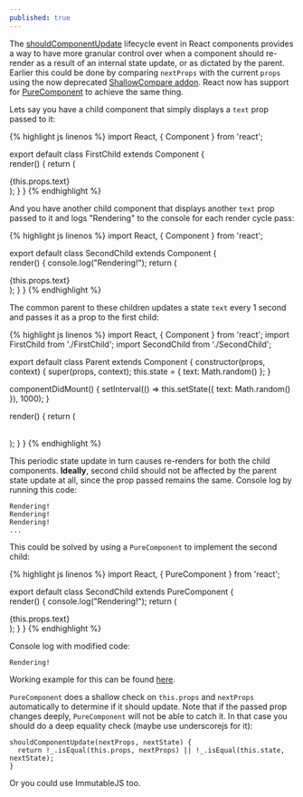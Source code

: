 ```yaml
---
published: true
---
```

The [shouldComponentUpdate](https://facebook.github.io/react/docs/react-component.html#shouldcomponentupdate) lifecycle event in React components provides a way to have more granular control over when a component should re-render as a result of an internal state update, or as dictated by the parent. Earlier this could be done by comparing `nextProps` with the current `props` using the now deprecated [ShallowCompare addon](https://facebook.github.io/react/docs/shallow-compare.html). React now has support for [PureComponent](https://facebook.github.io/react/docs/react-api.html#react.purecomponent) to achieve the same thing.

Lets say you have a child component that simply displays a `text` prop passed to it:

{% highlight js linenos %}
import React, { Component } from 'react';

export default class FirstChild extends Component {  
  render() {
    return (
      <div>
        {this.props.text}
      </div>
    );
  }
}
{% endhighlight %}

And you have another child component that displays another `text` prop passed to it and logs "Rendering" to the console for each render cycle pass:

{% highlight js linenos %}
import React, { Component } from 'react';

export default class SecondChild extends Component {  
  render() {
    console.log("Rendering!");
    return (
      <div>
        {this.props.text}
      </div>
    );
  }
}
{% endhighlight %}

The common parent to these children updates a state `text` every 1 second and passes it as a prop to the first child:

{% highlight js linenos %}
import React, { Component } from 'react';
import FirstChild from './FirstChild';
import SecondChild from './SecondChild';

export default class Parent extends Component {
  constructor(props, context) {
    super(props, context);
    this.state = {
      text: Math.random()
    };
  }
  
  componentDidMount() {
    setInterval(() => this.setState({ text: Math.random() }), 1000);
  }
  
  render() {
    return (
      <div>
        <FirstChild
          text={this.state.text}
        />  
        <SecondChild
          text="some random data"
        />
      </div>
    );
  }
}
{% endhighlight %}

This periodic state update in turn causes re-renders for both the child components. **Ideally**, second child should not be affected by the parent state update at all, since the prop passed remains the same. Console log by running this code:

```
Rendering!
Rendering!
Rendering!
...
```

This could be solved by using a `PureComponent` to implement the second child:

{% highlight js linenos %}
import React, { PureComponent } from 'react';

export default class SecondChild extends PureComponent {  
  render() {
    console.log("Rendering!");
    return (
      <div>
        {this.props.text}
      </div>
    );
  }
}
{% endhighlight %}

Console log with modified code:

```
Rendering!
```

Working example for this can be found [here](https://www.webpackbin.com/bins/-KgDvo4EG5QTmFinbUlL).

`PureComponent` does a shallow check on `this.props` and `nextProps` automatically to determine if it should update. Note that if the passed prop changes deeply, `PureComponent` will not be able to catch it. In that case you should do a deep equality check (maybe use underscorejs for it):

```
shouldComponentUpdate(nextProps, nextState) {
  return !_.isEqual(this.props, nextProps) || !_.isEqual(this.state, nextState);
}
```

Or you could use ImmutableJS too.
